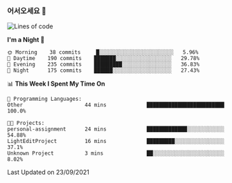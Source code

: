 ### 어서오세요 👋

<!--START_SECTION:waka-->
![Lines of code](https://img.shields.io/badge/From%20Hello%20World%20I%27ve%20Written-424045%20lines%20of%20code-blue)

**I'm a Night 🦉** 

```text
🌞 Morning    38 commits     █░░░░░░░░░░░░░░░░░░░░░░░░   5.96% 
🌆 Daytime    190 commits    ███████░░░░░░░░░░░░░░░░░░   29.78% 
🌃 Evening    235 commits    █████████░░░░░░░░░░░░░░░░   36.83% 
🌙 Night      175 commits    ██████░░░░░░░░░░░░░░░░░░░   27.43%

```


📊 **This Week I Spent My Time On** 

```text
💬 Programming Languages: 
Other                    44 mins             █████████████████████████   100.0%

🐱‍💻 Projects: 
personal-assignment      24 mins             █████████████░░░░░░░░░░░░   54.88% 
LightEditProject         16 mins             █████████░░░░░░░░░░░░░░░░   37.1% 
Unknown Project          3 mins              ██░░░░░░░░░░░░░░░░░░░░░░░   8.02%

```


 Last Updated on 23/09/2021
<!--END_SECTION:waka-->
